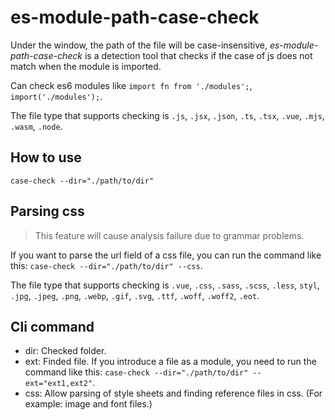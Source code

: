 # es-module-path-case-check

Under the window, the path of the file will be case-insensitive, *es-module-path-case-check* is a detection tool that checks if the case of js does not match when the module is imported.   

Can check es6 modules like `import fn from './modules';`, `import('./modules');`.   

The file type that supports checking is `.js`, `.jsx`, `.json`, `.ts`, `.tsx`, `.vue`, `.mjs`, `.wasm`, `.node`.

## How to use

`case-check --dir="./path/to/dir"`

## Parsing css

> This feature will cause analysis failure due to grammar problems.

If you want to parse the url field of a css file, you can run the command like this: `case-check --dir="./path/to/dir" --css`.   

The file type that supports checking is `.vue`, `.css`, `.sass`, `.scss`, `.less`, `styl`, `.jpg`, `.jpeg`, `.png`, `.webp`, `.gif`, `.svg`, `.ttf`, `.woff`, `.woff2`, `.eot`.   

## Cli command

* dir: Checked folder.
* ext: Finded file. If you introduce a file as a module, you need to run the command like this: `case-check --dir="./path/to/dir" --ext="ext1,ext2"`.
* css: Allow parsing of style sheets and finding reference files in css. (For example: image and font files.)
